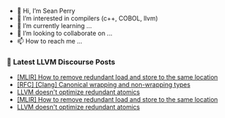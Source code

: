 - 👋 Hi, I’m Sean Perry
- 👀 I’m interested in compilers (c++, COBOL, llvm)
- 🌱 I’m currently learning ...
- 💞️ I’m looking to collaborate on ...
- 📫 How to reach me ...

<!---
s66perry/s66perry is a ✨ special ✨ repository because its `README.md` (this file) appears on your GitHub profile.
You can click the Preview link to take a look at your changes.
--->
### 📕 Latest LLVM Discourse Posts

<!-- DISCOURSE-LLVM:START -->
- [[MLIR] How to remove redundant load and store to the same location](https://discourse.llvm.org/t/mlir-how-to-remove-redundant-load-and-store-to-the-same-location/85412#post_2)
- [[RFC] [Clang] Canonical wrapping and non-wrapping types](https://discourse.llvm.org/t/rfc-clang-canonical-wrapping-and-non-wrapping-types/84356?page=2#post_34)
- [LLVM doesn&#39;t optimize redundant atomics](https://discourse.llvm.org/t/llvm-doesnt-optimize-redundant-atomics/85411#post_5)
- [[MLIR] How to remove redundant load and store to the same location](https://discourse.llvm.org/t/mlir-how-to-remove-redundant-load-and-store-to-the-same-location/85412#post_1)
- [LLVM doesn&#39;t optimize redundant atomics](https://discourse.llvm.org/t/llvm-doesnt-optimize-redundant-atomics/85411#post_4)
<!-- DISCOURSE-LLVM:END -->
